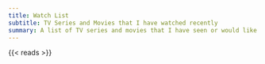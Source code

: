 ```yaml
---
title: Watch List
subtitle: TV Series and Movies that I have watched recently
summary: A list of TV series and movies that I have seen or would like to see. 
---
```


{{< reads >}}
